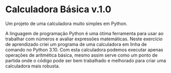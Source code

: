 # Calculadora Básica v.1.0
Um projeto de uma calculadora muito simples em Python.

A linguagem de programação Python é uma ótima ferramenta para usar ao trabalhar com números e avaliar expressões matemáticas.
Neste exercício de aprendizado criei um programa de uma calculadora em linha de comando no Python 3.10.
Com esta calculadora podemos executar apenas operações de aritmética básica, mesmo assim serve como um ponto de partida onde o
código pode ser bem trabalhado e melhorado para criar uma calculadora mais robusta.
